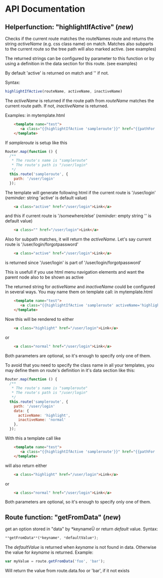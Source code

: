 API Documentation
====

Helperfunction: "highlightIfActive" (*new*)
----
Checks if the current route matches the routeNames route
and returns the string *activeName* (e.g. css class name) on match.
Matches also subparts to the current route so the tree path will also
marked active. (see examples)

The returned strings can be configured by parameter to this function or by
using a definition in the data section for this route. (see examples)

By default 'active' is returned on match and '' if not.

Syntax:
```javascript
highlightIfActive(routeName, activeName, inactiveName)
```
The *activeName* is returned if the route path from *routeName* matches the current route path. If not, *inactiveName* is returned.

Examples:
in mytemplate.html
```html
    <template name="test">
       <a class="{{highlightIfActive 'sampleroute'}}" href="{{pathFor 'sampleroute'}}">Link</a>
    </template>
```
If *sampleroute* is setup like this
```javascript
Router.map(function () {
  /**
   * The route's name is "sampleroute"
   * The route's path is "/user/login"
   */
  this.route('sampleroute', {
    path: '/user/login'
  });
```
The template will generate following html
if the current route is '/user/login' (*reminder:* string 'active' is default value)
```html
    <a class="active" href="/user/login">Link</a>
```
and this if current route is '/somewhere/else' (*reminder:* empty string '' is default value)
```html
    <a class="" href="/user/login">Link</a>
```
Also for subpath matches, it will return the *activeName*.
Let's say current route is '/user/login/forgotpassword'
```html
    <a class="active" href="/user/login">Link</a>
```
is returned since '/user/login' is part of '/user/login/forgotpassword'

This is usefull if you use html menu navigation elements and want the parent node also to be shown as active

The returned string for *activeName* and *inactiveName* could be configured in several ways.
You may name them on template call:
in mytemplate.html
```html
    <template name="test">
       <a class="{{highlightIfActive 'sampleroute' activeName='highlight' inactiveName='normal'}}" href="{{pathFor 'sampleroute'}}">Link</a>
    </template>
```
Now this will be rendered to either
```html
    <a class="highlight" href="/user/login">Link</a>
```
or
```html
    <a class="normal" href="/user/login">Link</a>
```
Both parameters are optional, so it's enough to specify only one of them.

To avoid that you need to specify the class name in all your templates, you may define them on route's definition
in it's data section like this:
```javascript
Router.map(function () {
  /**
   * The route's name is "sampleroute"
   * The route's path is "/user/login"
   */
  this.route('sampleroute', {
    path: '/user/login'
    data: {
      activeName: 'highlight',
      inactiveName: 'normal'
    },
  });
```
With this a template call like
```html
    <template name="test">
       <a class="{{highlightIfActive 'sampleroute'}}" href="{{pathFor 'sampleroute'}}">Link</a>
    </template>
```
will also return either
```html
    <a class="highlight" href="/user/login">Link</a>
```
or
```html
    <a class="normal" href="/user/login">Link</a>
```
Both parameters are optional, so it's enough to specify only one of them.




Route function: "getFromData"  (*new*)
----
get an option stored in "data" by *keynameÜ or return *default* value.
Syntax:
```javascript
**getFromData**(*keyname*, *defaultValue*);
```
The *defaultValue* is returned when *keyname* is not found in data. Otherwise the value for *keyname* is returned.
Example:
```javascript
var myValue = route.getFromData('foo', 'bar');
```
Will return the value from route.data.foo or 'bar', if it not exists
